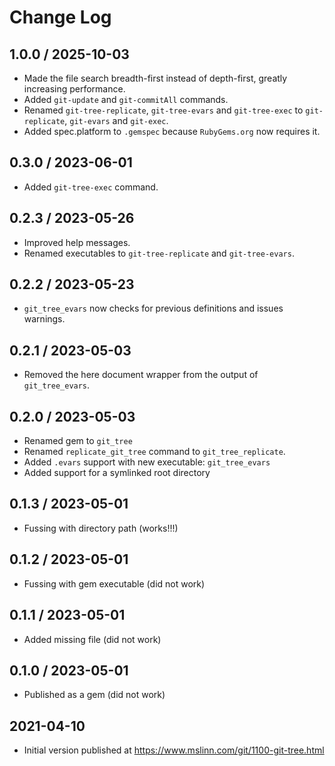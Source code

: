 # Change Log


## 1.0.0 / 2025-10-03

* Made the file search breadth-first instead of depth-first,
  greatly increasing performance.
* Added `git-update` and `git-commitAll` commands.
* Renamed `git-tree-replicate`, `git-tree-evars` and `git-tree-exec` to
  `git-replicate`, `git-evars` and `git-exec`.
* Added spec.platform to `.gemspec` because `RubyGems.org` now requires it.


## 0.3.0 / 2023-06-01

* Added `git-tree-exec` command.


## 0.2.3 / 2023-05-26

* Improved help messages.
* Renamed executables to `git-tree-replicate` and `git-tree-evars`.


## 0.2.2 / 2023-05-23

* `git_tree_evars` now checks for previous definitions and issues warnings.


## 0.2.1 / 2023-05-03

* Removed the here document wrapper from the output of `git_tree_evars`.


## 0.2.0 / 2023-05-03

* Renamed gem to `git_tree`
* Renamed `replicate_git_tree` command to `git_tree_replicate`.
* Added `.evars` support with new executable: `git_tree_evars`
* Added support for a symlinked root directory


## 0.1.3 / 2023-05-01

* Fussing with directory path (works!!!)


## 0.1.2 / 2023-05-01

* Fussing with gem executable (did not work)


## 0.1.1 / 2023-05-01

* Added missing file (did not work)


## 0.1.0 / 2023-05-01

* Published as a gem (did not work)


## 2021-04-10

* Initial version published at https://www.mslinn.com/git/1100-git-tree.html
